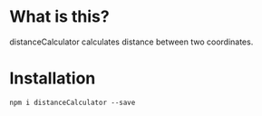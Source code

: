 # What is this?

distanceCalculator calculates distance between two coordinates.


# Installation

`npm i distanceCalculator --save`